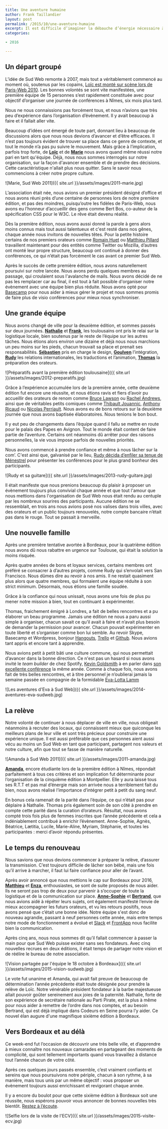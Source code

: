```yaml
---
title: Une aventure humaine
author: Frank Taillandier
layout: post
permalink: /2015/10/une-aventure-humaine
excerpt: Il est difficile d’imaginer la débauche d’énergie nécessaire à l’organisation de deux journées revigorantes. De retour d’un week-end bordelais, qui marque le début d’une nouvelle ère, j’ai eu envie de revenir sur la formidable aventure humaine que nous vivons depuis cinq ans.
categories:

- 2016

---
```


## Un départ groupé

L’idée de Sud Web remonte à 2007, mais tout a véritablement commencé au moment où, soutenus par les copains, [Loïc est monté sur scène lors de Paris-Web 2010](http://sudweb.fr/intervention-parisweb2010.mp4). Les bonnes volontés se sont vite manifestées, une première équipe de 15 personnes s’est rapidement constituée avec pour objectif d’organiser une journée de conférences à Nîmes, six mois plus tard.

Nous ne nous connaissions pas forcément tous, et nous n’avions que très peu d’expérience dans l’organisation d’évènement. Il y avait beaucoup à faire et il fallait aller vite.

Beaucoup d’idées ont émergé de toute part, donnant lieu à beaucoup de discussions alors que nous nous devions d’avancer et d’être efficaces. Il n’est pas toujours évident de trouver sa place dans ce genre de contexte, et tout le monde n’a pas pu suivre le mouvement. Mais grâce à l’implication, parfois trop forte, de [**Loïc**](http://loic.mathaud.fr/ "Loïc Mathaud") et de [**Marie**](http://marie-alhomme.com/ "Marie Alhomme") nous avons quand même réussi notre pari en tant qu'équipe. Déjà, nous nous sommes interrogés sur notre organisation, sur la façon d'avancer ensemble et de prendre des décisions. Cette caractéristique n'allait plus nous quitter. Sans le savoir nous commencions à créer notre propre culture.

![Marie, Sud Web 2011]({{ site.url }}/assets/images/2011-marie.jpg)

L’association était née, nous avions un premier président désigné d’office et nous avons réuni près d’une centaine de personnes lors de notre première édition, et pas des moindres, puisqu’outre les fidèles de Paris-Web, nous avons eu l’honneur d’accueillir des gens comme Bert Bos, co-auteur de la spécification CSS pour le W3C. Le rêve était devenu réalité.

Dès la première édition, nous avons aussi donné la parole à gens alors moins connus mais tout aussi talentueux et c'est resté dans nos gênes, chaque année nous invitons de nouvelles têtes. Pour la petite histoire certains de nos premiers orateurs comme [Romain Huet](http://www.romainhuet.com/) ou [Matthieu Pillard](http://virgule.net/) travaillent maintenant pour des entités comme Twitter ou Mozilla, d’autres ont monté leur propre structure,  beaucoup ont continué à donner des conférences, ce qui n’était pas forcément le cas avant ce premier Sud Web.

Après le succès de cette première édition, nous avons naturellement poursuivi sur notre lancée. Nous avons perdu quelques membres au passage, qui croulaient sous l'avalanche de mails. Nous avons décidé de ne pas les remplacer car au final, il est tout à fait possible d'organiser notre évènement avec une équipe bien plus réduite. Nous avons opté pour [Basecamp](https://basecamp.com/) pour nous aider à mieux gérer le projet et nous sommes promis de faire plus de visio conférences pour mieux nous synchroniser.

## Une grande équipe

Nous avons changé de ville pour la deuxième édition, et sommes passés sur deux journées. [**Nathalie**](https://twitter.com/nrosenberg "Nathalie Rosenberg") et [**Frank**](http://frank.taillandier.me "Frank Taillandier"), les toulousains ont pris le relai sur la logistique locale, bien soutenus par le reste de l’équipe sur les autres tâches. Nous étions alors environ une dizaine et déjà nous nous marchions un peu moins sur les pieds, chacun trouvait sa place et prenait ses responsabilités. [**Sébastien**](http://www.desbenoit.net "Sébastien Desbenoit") pris en charge le design, [**Goulven**](http://userland.fr/ "Goulven Champenois") l’intégration, **[Rudy](http://rudyonweb.net/)** les relations internationales, les traductions et l’animation, [**Thomas**](https://oncletom.io/ "Thomas Parisot") la préparation des orateurs.

![Préparatifs avant la première édition toulousaine]({{ site.url }}/assets/images/2012-preparatifs.jpg)

Grâce à l’expérience accumulée lors de la première année, cette deuxième édition fut encore une réussite, et nous étions ravis et fiers d’avoir pu accueillir des orateurs de renom comme [Bruce Lawson](http://www.brucelawson.co.uk/) ou [Rachel Andrews](https://rachelandrew.co.uk/), ainsi que de véritables petits comiques comme [Thibault Jouannic](https://twitter.com/thibaultj), [Anthony Ricaud](http://ricaud.me/blog/) ou [Nicolas Perriault](https://nicolas.perriault.net/). Nous avons eu de bons retours sur la deuxième journée que nous avons baptisée élaboratoires. Nous tenions le bon bout.

Il y eut peu de changements dans l’équipe quand il fallu se mettre en route pour le palais des Papes en Avignon. Tout le monde était content de faire partie de l’aventure. Certains ont néanmoins dû arrêter pour des raisons personnelles, la vie vous impose parfois de nouvelles priorités.

Nous avons commencé à prendre confiance et même à nous lâcher sur la com’. C'est ainsi que, galvanisé par le lieu, [Rudy décida d’enfiler sa tenue de Ménestrel](https://www.youtube.com/watch?v=igLQQI2zU4c) pour présenter les conférences pour le plus grand bonheur des participants.

![Rudy et sa guitare]({{ site.url }}/assets/images/2013-rudy-guitare.jpg)

Il était manifeste que nous prenions beaucoup du plaisir à proposer un évènement toujours plus convivial chaque année et que tout l'amour que nous mettions dans l'organisation de Sud Web nous était rendu au centuple par les nombreux sourires des participants. Aucune édition ne se ressemblait, en trois ans nous avions posé nos valises dans trois villes, avec des orateurs et un public toujours renouvelés, notre compte bancaire n’était pas dans le rouge. Tout se passait à merveille.

## Une nouvelle famille

Après une première tentative avortée à Bordeaux, pour la quatrième édition nous avons dû nous rabattre en urgence sur Toulouse, qui était la solution la moins risquée.

Après quatre années de bons et loyaux services, certains membres ont préféré se consacrer à d’autres projets, comme Rudy qui s’envolait vers San Francisco. Nous dûmes dire au revoir à nos amis. Il ne restait quasiment plus alors que quatre membres, qui formaient une équipe réduite à son strict minimum. Désormais, nous étions une famille soudée.

Grâce à la confiance qui nous unissait, nous avons une fois de plus pu mener notre mission à bien, tout en continuant à expérimenter.

Thomas, fraichement émigré à Londres, a fait de belles rencontres et a pu élaborer un beau programme. Jamais une édition ne nous a paru aussi simple à organiser, chacun savait ce qu’il avait à faire et n’avait plus besoin de demander la permission pour avancer. Chacun pouvait expérimenter en toute liberté et s’organiser comme bon lui semble. Au revoir Skype, Basecamp et Wordpress, bonjour [Hangouts](https://hangouts.google.com/), [Trello](https://trello.com/) et [Github](https://github.com/). Nous avions tant appris et encore tant à apprendre.

Nous avions petit à petit bâti une culture commune, qui nous permettait d’avancer dans la bonne direction. Ce n'est pas un hasard si nous avons invité le *team builder* de chez Spotify, [Kevin Goldsmith](https://twitter.com/KevinGoldsmith) à en parler dans [son excellente conférence](https://vimeo.com/album/2988975/video/102774091) la même année. Comme à chaque fois, nous avons fait de très belles rencontres, et à titre personnel je n’oublierai jamais la semaine passée en compagnie de la formidable [Eva-Lotta Lamm](https://twitter.com/evalottchen)

![Les aventures d'Eva à Sud Web]({{ site.url }}/assets/images/2014-aventures-eva-sudweb.jpg)

## La relève

Notre volonté de continuer à nous déplacer de ville en ville, nous obligeait néanmoins à recruter des locaux, qui connaissent mieux que quiconque les meilleurs plans de leur ville et sont très précieux pour construire une expérience unique. Il est aussi préférable que ces personnes aient aussi vécu au moins un Sud Web en tant que participant, partagent nos valeurs et notre culture, afin que tout se fasse de manière naturelle.

![Amanda à Sud Web 2011]({{ site.url }}/assets/images/2011-amanda.jpg)

[**Amanda**](https://twitter.com/MartinezAmandaa "Amanda Martinez"), encore étudiante lors de la première édition à Nîmes, répondait parfaitement à tous ces critères et son implication fut déterminante pour l’organisation de la cinquième édition à Montpellier. Elle y aura laissé tous ses R.T.T et pas mal d’énergie mais son arrivée nous a terriblement fait du bien, nous avons réalisé l’importance d’intégrer petit à petit du sang neuf.

En bonus cela ramenait de la parité dans l’équipe, ce qui n’était pas pour déplaire à Nathalie. Thomas pris également soin de son côté à prendre en compte cette parité dans la curation d’orateurs. Résultat, nous avons compté trois fois plus de femmes inscrites que l’année précédente et cela a indéniablement contribué à enrichir l’évènement. Anne-Sophie, Agnès, Béatrice, Lætitia, Lucile, Marie-Aline, Myriam, Stéphanie, et toutes les participantes : merci d’avoir répondu présentes.

## Le temps du renouveau

Nous savions que nous devions commencer à préparer la relève, d’assurer la transmission. C’est toujours difficile de lâcher son bébé, mais une fois qu’il arrive à marcher, il faut lui faire confiance pour aller de l’avant.

Après avoir annoncé que nous mettions le cap sur Bordeaux pour 2016, [**Matthieu**](http://twikito.com/ "Matthieu Bué") et [**Enza**](http://zizaestouch.com/ "Enza Chaffron"), enthousiastes, se sont de suite proposés de nous aider. Ils ne seront pas trop de deux pour parvenir à s’occuper de toute la logistique et de la communication sur place. [**Anne-Sophie**](http://hello-bokeh.com/ "Anne-sophie Tranchet") et [**Bertrand**](http://bertrandkeller.info/ "Bertrand Keller"), que nous avions aidé à répéter leurs sujets, ont également manifesté l’envie de mieux accompagner les futurs orateurs, et vu les retours positifs, nous avons pensé que c’était une bonne idée. Notre équipe s'est donc de nouveau agrandie, passant à neuf personnes cette année, mais entre temps notre mode de fonctionnement a évolué et [Slack](https://slack.com/) et [FrontApp](https://frontapp.com/) nous facilite bien la communication.

Après cinq ans, nous nous sommes dit qu’il fallait commencer à passer la main pour que Sud Web puisse exister sans ses fondateurs. Avec cinq nouvelles recrues en deux éditions, il était temps de partager notre vision et de réélire le bureau de notre association.

![Vision partagée par l'équipe le 18 octobre à Bordeaux]({{ site.url }}/assets/images/2015-vision-sudweb.jpg)

Le vote fut unanime et Amanda, qui avait fait preuve de beaucoup de détermination l’année précédente était toute désignée pour prendre la relève de Loïc. Notre vénérable président fondateur à la barbe majestueuse allait pouvoir goûter sereinement aux joies de la paternité. Nathalie, forte de son expérience de secrétaire nationale au Parti Pirate, est la plus à même pour nous aider à remettre de l’ordre dans nos comptes, et au besoin Bertrand, qui est déjà impliqué dans Codeurs en Seine pourra l’y aider. Ce nouvel élan augure d'une magnifique sixième édition à Bordeaux.

## Vers Bordeaux et au délà

Ce week-end fut l’occasion de découvrir une très belle ville, et d’apprendre à mieux connaître nos nouveaux camarades en partageant des moments de complicité, qui sont tellement importants quand vous travaillez à distance tout l’année chacun de votre côté.

Après ces quelques jours passés ensemble, c’est vraiment confiants et sereins que nous poursuivons notre périple, chacun  à son rythme, à sa manière, mais tous unis par un même objectif : vous proposer un évènement toujours aussi enrichissant et revigorant chaque année.

Il y a encore du boulot pour que cette sixième édition à Bordeaux soit une réussite, nous espérons pouvoir vous annoncer de bonnes nouvelles très bientôt. [Restez à l’écoute](http://estcequecestbientot.sudweb.fr/).

![Selfie lors de la visite de l'ECV]({{ site.url }}/assets/images/2015-visite-ecv.jpg)
